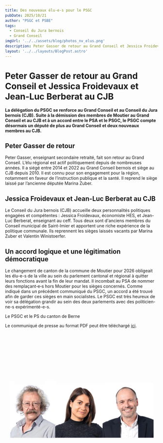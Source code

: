 ```yaml
---
title: Des nouveaux élu-e-s pour le PSGC
pubDate: 2025/10/21
author: "PSGC et PSBE"
tags:
  - Conseil du Jura bernois
  - Grand Conseil
imgUrl: '../../assets/blog/photos_nv_elus.png'
description: Peter Gasser de retour au Grand Conseil et Jessica Froidevaux et Jean-Luc Berberat au CJB
layout: '../../layouts/BlogPost.astro'
---
```


# Peter Gasser de retour au Grand Conseil et Jessica Froidevaux et Jean-Luc Berberat au CJB

<b> La délégation du PSGC se renforce au Grand Conseil et au Conseil du Jura bernois (CJB). Suite à la démission des membres de Moutier au Grand Conseil et au CJB et à un accord entre le PSA et le PSGC, le PSGC compte désormais un député de plus au Grand Conseil et deux nouveaux membres au CJB. </b>

## Peter Gasser de retour

Peter Gasser, enseignant secondaire retraité, fait son retour au Grand Conseil. L’élu régional est actif politiquement depuis de nombreuses années. Il a siégé entre 2014 et 2022 au Grand Conseil bernois et siège au CJB depuis 2010. Il est connu pour son engagement pour la région, notamment en faveur de l’instruction publique et la santé. Il reprend le siège laissé par l’ancienne députée Marina Zuber.

 ## Jessica Froidevaux et Jean-Luc Berberat au CJB
Le Conseil du Jura bernois (CJB) accueille deux personnalités politiques engagées et compétentes : Jessica Froidevaux, économiste HES, et Jean-Luc Berberat, enseignant au ceff. Tous deux sont d'anciens membres du Conseil municipal de Saint-Imier et apportent une riche expérience de la politique communale. Ils reprennent les sièges laissés vacants par Marina Zuber et Valentin Winistoerfer.


 ## Un accord logique et une légitimation démocratique
 Le changement de canton de la commune de Moutier pour 2026 obligeait les élu-e-s de la ville au sein du parlement cantonal et régional à quitter leurs fonctions avant la fin de leur mandat. Il incombait au PSA de nommer des remplaçant‑e‑s hors Moutier pour les sièges concernés. Comme indiqué dans un précédent communiqué du PSGC, un accord a été trouvé afin de garder ces sièges en main socialistes. Le PSGC est très heureux de voir sa délégation grandir au sein des deux parlements avec des politicien-ne-s expérimenté-e-s.

 Le PSGC et le PS du canton de Berne

Le communiqué de presse au format PDF peut être téléchargé <a
      href='/docs/communications/2025_10_21_communiqué_remplacements.pdf'
      target='_blank'
      class='text-blue'>ici</a>.

![Peter Gasser, Jessica Froidevaux et Jean-Luc Berberat](../../assets/blog/photos_nv_elus.png)





